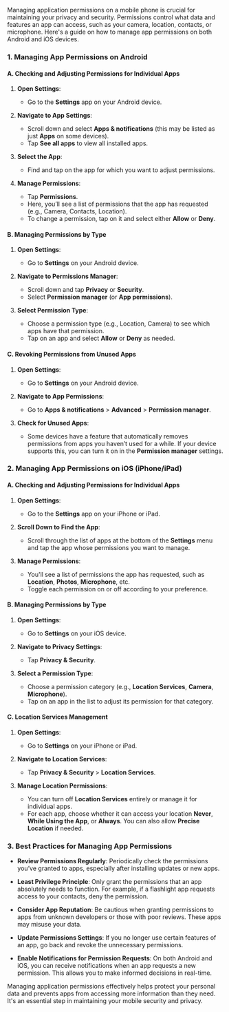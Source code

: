 Managing application permissions on a mobile phone is crucial for maintaining your privacy and security. Permissions control what data and features an app can access, such as your camera, location, contacts, or microphone. Here's a guide on how to manage app permissions on both Android and iOS devices.

### **1. Managing App Permissions on Android**

#### **A. Checking and Adjusting Permissions for Individual Apps**
1. **Open Settings**:
   - Go to the **Settings** app on your Android device.

2. **Navigate to App Settings**:
   - Scroll down and select **Apps & notifications** (this may be listed as just **Apps** on some devices).
   - Tap **See all apps** to view all installed apps.

3. **Select the App**:
   - Find and tap on the app for which you want to adjust permissions.

4. **Manage Permissions**:
   - Tap **Permissions**.
   - Here, you’ll see a list of permissions that the app has requested (e.g., Camera, Contacts, Location).
   - To change a permission, tap on it and select either **Allow** or **Deny**.

#### **B. Managing Permissions by Type**
1. **Open Settings**:
   - Go to **Settings** on your Android device.

2. **Navigate to Permissions Manager**:
   - Scroll down and tap **Privacy** or **Security**.
   - Select **Permission manager** (or **App permissions**).

3. **Select Permission Type**:
   - Choose a permission type (e.g., Location, Camera) to see which apps have that permission.
   - Tap on an app and select **Allow** or **Deny** as needed.

#### **C. Revoking Permissions from Unused Apps**
1. **Open Settings**:
   - Go to **Settings** on your Android device.

2. **Navigate to App Permissions**:
   - Go to **Apps & notifications** > **Advanced** > **Permission manager**.

3. **Check for Unused Apps**:
   - Some devices have a feature that automatically removes permissions from apps you haven’t used for a while. If your device supports this, you can turn it on in the **Permission manager** settings.

### **2. Managing App Permissions on iOS (iPhone/iPad)**

#### **A. Checking and Adjusting Permissions for Individual Apps**
1. **Open Settings**:
   - Go to the **Settings** app on your iPhone or iPad.

2. **Scroll Down to Find the App**:
   - Scroll through the list of apps at the bottom of the **Settings** menu and tap the app whose permissions you want to manage.

3. **Manage Permissions**:
   - You'll see a list of permissions the app has requested, such as **Location**, **Photos**, **Microphone**, etc.
   - Toggle each permission on or off according to your preference.

#### **B. Managing Permissions by Type**
1. **Open Settings**:
   - Go to **Settings** on your iOS device.

2. **Navigate to Privacy Settings**:
   - Tap **Privacy & Security**.

3. **Select a Permission Type**:
   - Choose a permission category (e.g., **Location Services**, **Camera**, **Microphone**).
   - Tap on an app in the list to adjust its permission for that category.

#### **C. Location Services Management**
1. **Open Settings**:
   - Go to **Settings** on your iPhone or iPad.

2. **Navigate to Location Services**:
   - Tap **Privacy & Security** > **Location Services**.

3. **Manage Location Permissions**:
   - You can turn off **Location Services** entirely or manage it for individual apps.
   - For each app, choose whether it can access your location **Never**, **While Using the App**, or **Always**. You can also allow **Precise Location** if needed.

### **3. Best Practices for Managing App Permissions**

- **Review Permissions Regularly**: Periodically check the permissions you’ve granted to apps, especially after installing updates or new apps.
  
- **Least Privilege Principle**: Only grant the permissions that an app absolutely needs to function. For example, if a flashlight app requests access to your contacts, deny the permission.

- **Consider App Reputation**: Be cautious when granting permissions to apps from unknown developers or those with poor reviews. These apps may misuse your data.

- **Update Permissions Settings**: If you no longer use certain features of an app, go back and revoke the unnecessary permissions.

- **Enable Notifications for Permission Requests**: On both Android and iOS, you can receive notifications when an app requests a new permission. This allows you to make informed decisions in real-time.

Managing application permissions effectively helps protect your personal data and prevents apps from accessing more information than they need. It's an essential step in maintaining your mobile security and privacy.